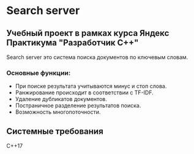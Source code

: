 # Search server
## Учебный проект в рамках курса Яндекс Практикума "Разработчик С++"
Search server это система поиска документов по ключевым словам.

### Основные функции:
*  При поиске результата учитываются минус и стоп слова.
*  Ранжирование происходит в соответствии с TF-IDF.
*  Удаление дубликатов документов.
*  Постраничное разделение результатов поиска.
*  Возможность многопоточности.

## Системные требования
C++17 
